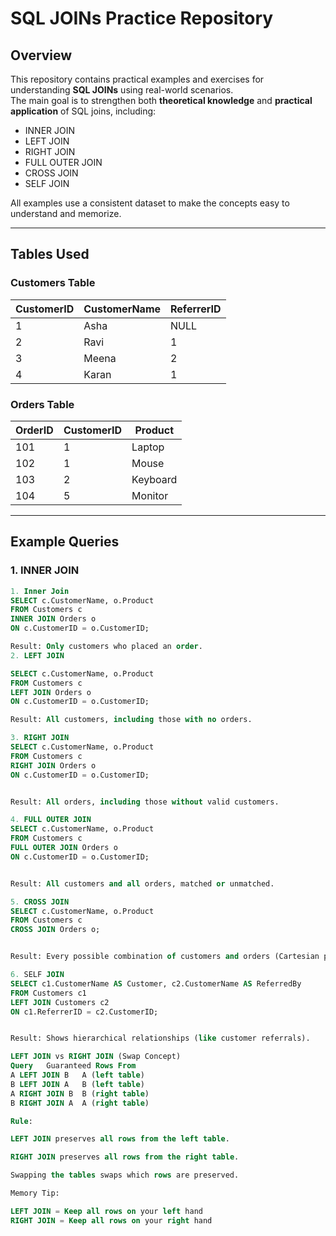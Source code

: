 # SQL JOINs Practice Repository

## Overview
This repository contains practical examples and exercises for understanding **SQL JOINs** using real-world scenarios.  
The main goal is to strengthen both **theoretical knowledge** and **practical application** of SQL joins, including:

- INNER JOIN
- LEFT JOIN
- RIGHT JOIN
- FULL OUTER JOIN
- CROSS JOIN
- SELF JOIN

All examples use a consistent dataset to make the concepts easy to understand and memorize.

---

## Tables Used

### Customers Table
| CustomerID | CustomerName | ReferrerID |
|------------|--------------|------------|
| 1 | Asha | NULL |
| 2 | Ravi | 1 |
| 3 | Meena | 2 |
| 4 | Karan | 1 |

### Orders Table
| OrderID | CustomerID | Product |
|---------|------------|---------|
| 101 | 1 | Laptop |
| 102 | 1 | Mouse |
| 103 | 2 | Keyboard |
| 104 | 5 | Monitor |

---

## Example Queries

### 1. INNER JOIN
```sql
1. Inner Join 
SELECT c.CustomerName, o.Product
FROM Customers c
INNER JOIN Orders o
ON c.CustomerID = o.CustomerID;

Result: Only customers who placed an order.
2. LEFT JOIN

SELECT c.CustomerName, o.Product
FROM Customers c
LEFT JOIN Orders o
ON c.CustomerID = o.CustomerID;

Result: All customers, including those with no orders.

3. RIGHT JOIN
SELECT c.CustomerName, o.Product
FROM Customers c
RIGHT JOIN Orders o
ON c.CustomerID = o.CustomerID;


Result: All orders, including those without valid customers.

4. FULL OUTER JOIN
SELECT c.CustomerName, o.Product
FROM Customers c
FULL OUTER JOIN Orders o
ON c.CustomerID = o.CustomerID;


Result: All customers and all orders, matched or unmatched.

5. CROSS JOIN
SELECT c.CustomerName, o.Product
FROM Customers c
CROSS JOIN Orders o;


Result: Every possible combination of customers and orders (Cartesian product).

6. SELF JOIN
SELECT c1.CustomerName AS Customer, c2.CustomerName AS ReferredBy
FROM Customers c1
LEFT JOIN Customers c2
ON c1.ReferrerID = c2.CustomerID;


Result: Shows hierarchical relationships (like customer referrals).

LEFT JOIN vs RIGHT JOIN (Swap Concept)
Query	Guaranteed Rows From
A LEFT JOIN B	A (left table)
B LEFT JOIN A	B (left table)
A RIGHT JOIN B	B (right table)
B RIGHT JOIN A	A (right table)

Rule:

LEFT JOIN preserves all rows from the left table.

RIGHT JOIN preserves all rows from the right table.

Swapping the tables swaps which rows are preserved.

Memory Tip:

LEFT JOIN = Keep all rows on your left hand
RIGHT JOIN = Keep all rows on your right hand
